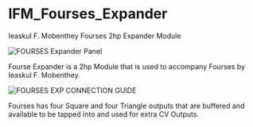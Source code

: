 # IFM_Fourses_Expander
Ieaskul F. Mobenthey Fourses 2hp Expander Module


![FOURSES Expander Panel](https://user-images.githubusercontent.com/65085164/208331594-e3e660bc-b9dd-456e-9d15-c13e64998a44.png)

Fourse Expander is a 2hp Module that is used to accompany Fourses by Ieaskul F. Mobenthey.


![FOURSES EXP CONNECTION GUIDE](https://user-images.githubusercontent.com/65085164/208334643-092fb50f-083e-442e-840c-2adcc5525b6d.png)


Fourses has four Square and four Triangle outputs that are buffered and available to be tapped into and used for extra CV Outputs. 
